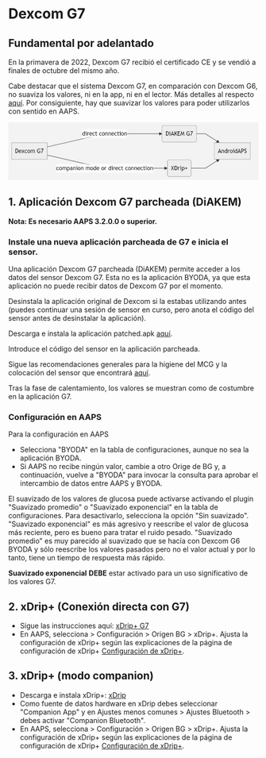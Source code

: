 # Dexcom G7


## Fundamental por adelantado

En la primavera de 2022, Dexcom G7 recibió el certificado CE y se vendió a finales de octubre del mismo año.

Cabe destacar que el sistema Dexcom G7, en comparación con Dexcom G6, no suaviza los valores, ni en la app, ni en el lector. Más detalles al respecto [aquí](https://www.dexcom.com/en-us/faqs/why-does-past-cgm-data-look-different-from-past-data-on-receiver-and-follow-app). Por consiguiente, hay que suavizar los valores para poder utilizarlos con sentido en AAPS.

![G7 english](../images/6fe30b84-227a-4bae-a9a5-527cee341dbf.png)

## 1.  Aplicación Dexcom G7 parcheada (DiAKEM)

**Nota: Es necesario AAPS 3.2.0.0 o superior.**

### Instale una nueva aplicación parcheada de G7 e inicia el sensor.

Una aplicación Dexcom G7 parcheada (DiAKEM) permite acceder a los datos del sensor Dexcom G7. Esta no es la aplicación BYODA, ya que esta aplicación no puede recibir datos de Dexcom G7 por el momento.

Desinstala la aplicación original de Dexcom si la estabas utilizando antes (puedes continuar una sesión de sensor en curso, pero anota el código del sensor antes de desinstalar la aplicación).

Descarga e instala la aplicación patched.apk [aquí](https://github.com/authorgambel/g7/releases).

Introduce el código del sensor en la aplicación parcheada.

Sigue las recomendaciones generales para la higiene del MCG y la colocación del sensor que encontrará [aquí](../Hardware/GeneralCGMRecommendation.md).

Tras la fase de calentamiento, los valores se muestran como de costumbre en la aplicación G7.

### Configuración en AAPS

Para la configuración en AAPS
- Selecciona "BYODA" en la tabla de configuraciones, aunque no sea la aplicación BYODA.
- Si AAPS no recibe ningún valor, cambie a otro Orige de BG y, a continuación, vuelve a "BYODA" para invocar la consulta para aprobar el intercambio de datos entre AAPS y BYODA.

El suavizado de los valores de glucosa puede activarse activando el plugin "Suavizado promedio" o "Suavizado exponencial" en la tabla de configuraciones. Para desactivarlo, selecciona la opción "Sin suavizado". "Suavizado exponencial" es más agresivo y reescribe el valor de glucosa más reciente, pero es bueno para tratar el ruido pesado. "Suavizado promedio" es muy parecido al suavizado que se hacía con Dexcom G6 BYODA y sólo reescribe los valores pasados pero no el valor actual y por lo tanto, tiene un tiempo de respuesta más rápido.

**Suavizado exponencial** **DEBE** estar activado para un uso significativo de los valores G7.

## 2. xDrip+ (Conexión directa con G7)

- Sigue las instrucciones aquí: [xDrip+ G7](https://navid200.github.io/xDrip/docs/Dexcom/G7.html)
- En AAPS, selecciona > Configuración > Origen BG > xDrip+. Ajusta la configuración de xDrip+ según las explicaciones de la página de configuración de xDrip+ [Configuración de xDrip+](../Configuration/xdrip.md).

## 3. xDrip+ (modo companion)

-   Descarga e instala xDrip+: [xDrip](https://github.com/NightscoutFoundation/xDrip)
- Como fuente de datos hardware en xDrip debes seleccionar "Companion App" y en Ajustes menos comunes > Ajustes Bluetooth > debes activar "Companion Bluetooth".
- En AAPS, selecciona > Configuración > Origen BG > xDrip+. Ajusta la configuración de xDrip+ según las explicaciones de la página de configuración de xDrip+ [Configuración de xDrip+](../Configuration/xdrip.md). 

